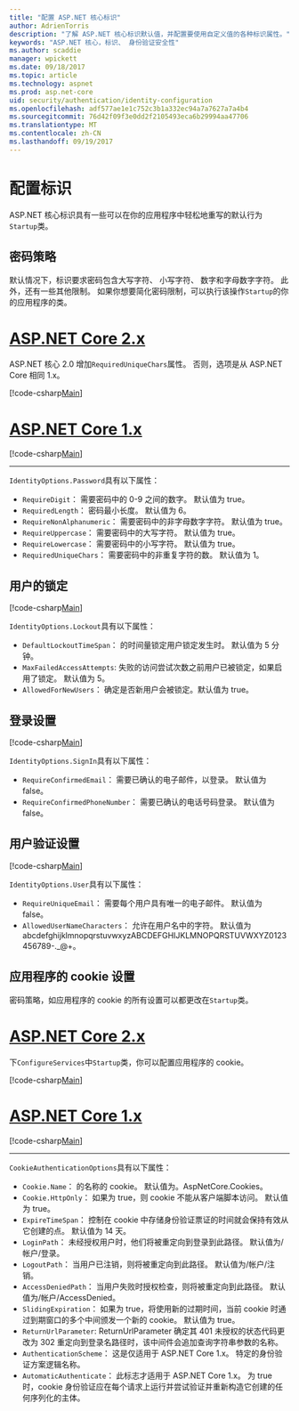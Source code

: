 ```yaml
---
title: "配置 ASP.NET 核心标识"
author: AdrienTorris
description: "了解 ASP.NET 核心标识默认值，并配置要使用自定义值的各种标识属性。"
keywords: "ASP.NET 核心，标识、 身份验证安全性"
ms.author: scaddie
manager: wpickett
ms.date: 09/18/2017
ms.topic: article
ms.technology: aspnet
ms.prod: asp.net-core
uid: security/authentication/identity-configuration
ms.openlocfilehash: adf577ae1e1c752c3b1a332ec94a7a7627a7a4b4
ms.sourcegitcommit: 76d42f09f3e0dd2f2105493eca6b29994aa47706
ms.translationtype: MT
ms.contentlocale: zh-CN
ms.lasthandoff: 09/19/2017
---
```

# <a name="configure-identity"></a>配置标识

ASP.NET 核心标识具有一些可以在你的应用程序中轻松地重写的默认行为`Startup`类。

## <a name="passwords-policy"></a>密码策略

默认情况下，标识要求密码包含大写字符、 小写字符、 数字和字母数字字符。 此外，还有一些其他限制。 如果你想要简化密码限制，可以执行该操作`Startup`的你的应用程序的类。

# <a name="aspnet-core-2xtabaspnetcore2x"></a>[ASP.NET Core 2.x](#tab/aspnetcore2x)

ASP.NET 核心 2.0 增加`RequiredUniqueChars`属性。 否则，选项是从 ASP.NET Core 相同 1.x。

[!code-csharp[Main](identity/sample/src/ASPNETv2-IdentityDemo-Configuration/Startup.cs?range=29-37,50-52)]

# <a name="aspnet-core-1xtabaspnetcore1x"></a>[ASP.NET Core 1.x](#tab/aspnetcore1x)

[!code-csharp[Main](identity/sample/src/ASPNET-IdentityDemo-PrimaryKeysConfig/Startup.cs?range=58-65,84)]

---

`IdentityOptions.Password`具有以下属性：
* `RequireDigit`： 需要密码中的 0-9 之间的数字。 默认值为 true。
* `RequiredLength`： 密码最小长度。 默认值为 6。
* `RequireNonAlphanumeric`： 需要密码中的非字母数字字符。 默认值为 true。
* `RequireUppercase`： 需要密码中的大写字符。 默认值为 true。
* `RequireLowercase`： 需要密码中的小写字符。 默认值为 true。
* `RequiredUniqueChars`： 需要密码中的非重复字符的数。 默认值为 1。


## <a name="users-lockout"></a>用户的锁定

[!code-csharp[Main](identity/sample/src/ASPNETv2-IdentityDemo-Configuration/Startup.cs?range=29-30,39-42,50-52)]

`IdentityOptions.Lockout`具有以下属性：
* `DefaultLockoutTimeSpan`： 的时间量锁定用户锁定发生时。 默认值为 5 分钟。
* `MaxFailedAccessAttempts`: 失败的访问尝试次数之前用户已被锁定，如果启用了锁定。 默认值为 5。
* `AllowedForNewUsers`： 确定是否新用户会被锁定。默认值为 true。


## <a name="sign-in-settings"></a>登录设置

[!code-csharp[Main](identity/sample/src/ASPNETv2-IdentityDemo-Configuration/Startup.cs?range=29-30,44-46,50-52)]

`IdentityOptions.SignIn`具有以下属性：
* `RequireConfirmedEmail`： 需要已确认的电子邮件，以登录。 默认值为 false。
* `RequireConfirmedPhoneNumber`： 需要已确认的电话号码登录。 默认值为 false。


## <a name="user-validation-settings"></a>用户验证设置

[!code-csharp[Main](identity/sample/src/ASPNETv2-IdentityDemo-Configuration/Startup.cs?range=29-30,48-52)]

`IdentityOptions.User`具有以下属性：
* `RequireUniqueEmail`： 需要每个用户具有唯一的电子邮件。 默认值为 false。
* `AllowedUserNameCharacters`： 允许在用户名中的字符。 默认值为 abcdefghijklmnopqrstuvwxyzABCDEFGHIJKLMNOPQRSTUVWXYZ0123456789-._@+。

## <a name="applications-cookie-settings"></a>应用程序的 cookie 设置

密码策略，如应用程序的 cookie 的所有设置可以都更改在`Startup`类。

# <a name="aspnet-core-2xtabaspnetcore2x"></a>[ASP.NET Core 2.x](#tab/aspnetcore2x)

下`ConfigureServices`中`Startup`类，你可以配置应用程序的 cookie。

[!code-csharp[Main](identity/sample/src/ASPNETv2-IdentityDemo-Configuration/Startup.cs?name=snippet_configurecookie)]

# <a name="aspnet-core-1xtabaspnetcore1x"></a>[ASP.NET Core 1.x](#tab/aspnetcore1x)

[!code-csharp[Main](identity/sample/src/ASPNET-IdentityDemo-PrimaryKeysConfig/Startup.cs?range=58-59,72-80,84)]

--- 

`CookieAuthenticationOptions`具有以下属性：
* `Cookie.Name`： 的名称的 cookie。 默认值为。AspNetCore.Cookies。
* `Cookie.HttpOnly`： 如果为 true，则 cookie 不能从客户端脚本访问。 默认值为 true。
* `ExpireTimeSpan`： 控制在 cookie 中存储身份验证票证的时间就会保持有效从它创建的点。 默认值为 14 天。
* `LoginPath`： 未经授权用户时，他们将被重定向到登录到此路径。 默认值为/帐户/登录。
* `LogoutPath`： 当用户已注销，则将被重定向到此路径。 默认值为/帐户/注销。
* `AccessDeniedPath`： 当用户失败时授权检查，则将被重定向到此路径。 默认值为/帐户/AccessDenied。
* `SlidingExpiration`： 如果为 true，将使用新的过期时间，当前 cookie 时通过到期窗口的多个中间颁发一个新的 cookie。 默认值为 true。
* `ReturnUrlParameter`: ReturnUrlParameter 确定其 401 未授权的状态代码更改为 302 重定向到登录名路径时，该中间件会追加查询字符串参数的名称。
* `AuthenticationScheme`： 这是仅适用于 ASP.NET Core 1.x。 特定的身份验证方案逻辑名称。
* `AutomaticAuthenticate`： 此标志才适用于 ASP.NET Core 1.x。 为 true 时，cookie 身份验证应在每个请求上运行并尝试验证并重新构造它创建的任何序列化的主体。

